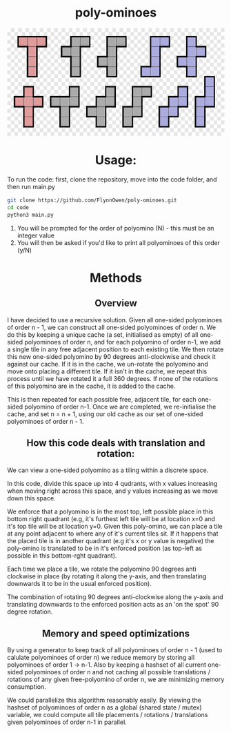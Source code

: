<h1 align="center"> poly-ominoes </h1>
<img align="center" width="1000" height="250" src="images/polyominoes.png"/>

<h1 align="center"> Usage: </h1>

To run the code: first, clone the repository, move into the code folder, and then run main.py

```bash
git clone https://github.com/FlynnOwen/poly-ominoes.git
cd code
python3 main.py
```

1. You will be prompted for the order of polyomino (N) - this must be an integer value
2. You will then be asked if you'd like to print all polyominoes of this order (y/N)


<h1 align="center"> Methods </h1>

<h2 align="center"> Overview </h2>

I have decided to use a recursive solution. Given all one-sided polyominoes of order n - 1, we can construct all one-sided polyominoes of order n. We do this by keeping a unique cache (a set, initialised as empty) of all one-sided polyominoes of order n, and for each polyomino of order n-1, we add a single tile in any free adjacent position to each existing tile. We then rotate this new one-sided polyomino by 90 degrees anti-clockwise and check it against our cache. If it is in the cache, we un-rotate the polyomino and move onto placing a different tile. If it isn't in the cache, we repeat this process until we have rotated it a full 360 degrees. If none of the rotations of this polyomino are in the cache, it is added to the cache. 

This is then repeated for each possible free, adjacent tile, for each one-sided polyomino of order n-1. Once we are completed, we re-initialise the cache, and set n = n + 1, using our old cache as our set of one-sided polyominoes of order n - 1.


<h2 align="center"> How this code deals with translation and rotation: </h2>
We can view a one-sided polyomino as a tiling within a discrete space. 

In this code, divide this space up into 4 qudrants, with x values increasing when moving right across this space, and y values increasing as we move down this space. 

We enforce that a polyomino is in the most top, left possible place in this bottom right quadrant (e.g, it's furthest left tile will be at location x=0 and it's top tile will be at location y=0. Given this poly-omino, we can place a tile at any point adjacent to where any of it's current tiles sit. If it happens that the placed tile is in another quadrant (e.g it's x or y value is negative) the poly-omino is translated to be in it's enforced position (as top-left as possible in this bottom-rght quadrant).

Each time we place a tile, we rotate the polyomino 90 degrees anti clockwise in place (by rotating it along the y-axis, and then translating downwards it to be in the usual enforced position). 

The combination of rotating 90 degrees anti-clockwise along the y-axis and translating downwards to the enforced position acts as an 'on the spot' 90 degree rotation.

<h2 align="center"> Memory and speed optimizations </h2>
By using a generator to keep track of all polyominoes of order n - 1 (used to calulate polyominoes of order n) we reduce memory by storing all polyominoes of order 1 -> n-1. Also by keeping a hashset of all current one-sided polyominoes of order n and not caching all possible translations / rotations of any given free-polyomino of order n, we are minimizing memory consumption.

We could parallelize this algorithm reasonably easily. By viewing the hashset of polyominoes of order n as a global (shared state / mutex) variable, we could compute all tile placements / rotations / translations given polyominoes of order n-1 in parallel. 
